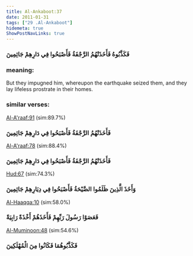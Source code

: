 ```yaml
---
title: Al-Ankaboot:37
date: 2011-01-31
tags: ["29 .Al-Ankaboot"]
hidemeta: true 
ShowPostNavLinks: true 
---
```

### فَكَذَّبُوهُ فَأَخَذَتْهُمُ الرَّجْفَةُ فَأَصْبَحُوا فِي دَارِهِمْ جَاثِمِينَ
### meaning: 
But they impugned him, whereupon the earthquake seized them, and they lay lifeless prostrate in their homes.
### similar verses: 

[Al-A'raaf:91](/7/91) (sim:89.7%)

### فَأَخَذَتْهُمُ الرَّجْفَةُ فَأَصْبَحُوا فِي دَارِهِمْ جَاثِمِينَ

[Al-A'raaf:78](/7/78) (sim:88.4%)

### فَأَخَذَتْهُمُ الرَّجْفَةُ فَأَصْبَحُوا فِي دَارِهِمْ جَاثِمِينَ

[Hud:67](/11/67) (sim:74.3%)

### وَأَخَذَ الَّذِينَ ظَلَمُوا الصَّيْحَةُ فَأَصْبَحُوا فِي دِيَارِهِمْ جَاثِمِينَ

[Al-Haaqqa:10](/69/10) (sim:58.0%)

### فَعَصَوْا رَسُولَ رَبِّهِمْ فَأَخَذَهُمْ أَخْذَةً رَابِيَةً

[Al-Muminoon:48](/23/48) (sim:54.6%)

### فَكَذَّبُوهُمَا فَكَانُوا مِنَ الْمُهْلَكِينَ
